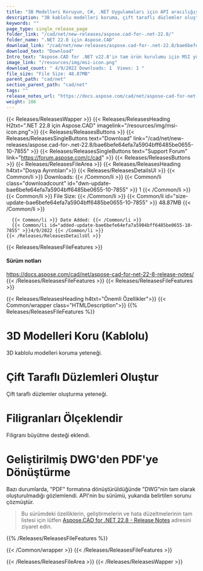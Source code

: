 ```yaml
---
title: "3B Modelleri Koruyun, C#, .NET Uygulamaları için API aracılığıyla Düzlemler Oluşturun"
description: "3B kablolu modelleri koruma, çift taraflı düzlemler oluşturma, filigranları büyütme, geliştirilmiş DWG'den PDF'ye oluşturma ve dönüştürme özelliklerine sahip C# .NET API."
keywords: ""
page_type: single_release_page
folder_link: "/cad/net/new-releases/aspose.cad-for-.net-22.8/"
folder_name: ".NET 22.8 için Aspose.CAD"
download_link: "/cad/net/new-releases/aspose.cad-for-.net-22.8/bae6befe64efa7a5904bff6485be0655-10-7855"
download_text: "Download"
Intro_text: "Aspose.CAD for .NET v22.8'in tam ürün kurulumu için MSI yükleyicisini içerir"
image_link: "/resources/img/msi-icon.png"
download_count: " 4/9/2022 Downloads: 1  Views: 1 "
file_size: "File Size: 48.87MB"
parent_path: "cad/net"
section_parent_path: "cad/net"
tags: ""
release_notes_url: "https://docs.aspose.com/cad/net/aspose-cad-for-net-22-8-release-notes/"
weight: 186
---
```


{{< Releases/ReleasesWapper >}}
{{< Releases/ReleasesHeading H2txt=".NET 22.8 için Aspose.CAD" imagelink="/resources/img/msi-icon.png">}}
{{< Releases/ReleasesButtons >}}
{{< Releases/ReleasesSingleButtons text="Download" link="/cad/net/new-releases/aspose.cad-for-.net-22.8/bae6befe64efa7a5904bff6485be0655-10-7855" >}}
{{< Releases/ReleasesSingleButtons text="Support Forum" link="https://forum.aspose.com/c/cad" >}}
{{< Releases/ReleasesButtons >}}
{{< Releases/ReleasesFileArea >}}
{{< Releases/ReleasesHeading h4txt="Dosya Ayrıntıları">}}
{{< Releases/ReleasesDetailsUl >}}
{{< Common/li >}} Downloads: {{< /Common/li >}}
{{< Common/li class="downloadcount" id="dwn-update-bae6befe64efa7a5904bff6485be0655-10-7855" >}} 1 {{< /Common/li >}}
{{< Common/li >}} File Size: {{< /Common/li >}}
{{< Common/li id="size-update-bae6befe64efa7a5904bff6485be0655-10-7855" >}} 48.87MB {{< /Common/li >}}

      {{< Common/li >}} Date Added: {{< /Common/li >}}
      {{< Common/li id="added-update-bae6befe64efa7a5904bff6485be0655-10-7855" >}}4/9/2022 {{< /Common/li >}}
    {{< /Releases/ReleasesDetailsUl >}}

{{< Releases/ReleasesFileFeatures >}}
<h4>Sürüm notları</h4><div> <a href='https://docs.aspose.com/cad/net/aspose-cad-for-net-22-8-release-notes/'>https://docs.aspose.com/cad/net/aspose-cad-for-net-22-8-release-notes/</a></div>
{{< /Releases/ReleasesFileFeatures >}}
{{< Releases/ReleasesFileFeatures >}}

{{< Releases/ReleasesHeading h4txt="Önemli Özellikler">}}
{{< Common/wrapper class="HTMLDescription">}}
{{% Releases/ReleasesFileFeatures %}}

# 3D Modelleri Koru (Kablolu)

3D kablolu modelleri koruma yeteneği.

# Çift Taraflı Düzlemleri Oluştur

Çift taraflı düzlemler oluşturma yeteneği.

# Filigranları Ölçeklendir

Filigranı büyütme desteği eklendi.

# Geliştirilmiş DWG'den PDF'ye Dönüştürme

Bazı durumlarda, "PDF" formatına dönüştürüldüğünde "DWG"nin tam olarak oluşturulmadığı gözlemlendi. API'nin bu sürümü, yukarıda belirtilen sorunu çözmüştür.

> Bu sürümdeki özelliklerin, geliştirmelerin ve hata düzeltmelerinin tam listesi için lütfen [Aspose.CAD for .NET 22.8 - Release Notes](https://docs.aspose.com/cad/net/aspose-cad-for-net-22-8-release-notes/) adresini ziyaret edin.

{{% /Releases/ReleasesFileFeatures %}}

{{< /Common/wrapper >}}
{{< /Releases/ReleasesFileFeatures >}}

{{< /Releases/ReleasesFileArea >}}
{{< /Releases/ReleasesWapper >}}

